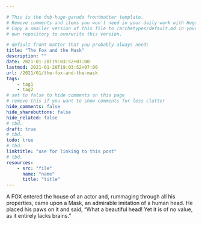 ```yaml
---

# This is the dnb-hugo-garuda frontmatter template. 
# Remove comments and items you won't need in your daily work with Hugo.
# Copy a smaller version of this file to /archetypes/default.md in your
# own repository to overwrite this version.

# default front matter that you probably always need:
title: "The Fox and the Mask"
description: ""
date: 2021-01-20T19:03:52+07:00
lastmod: 2021-01-20T19:03:52+07:00
url: /2021/01/the-fox-and-the-mask
tags:
    - tag1
    - tag2
# set to false to hide comments on this page
# remove this if you want to show comments for less clutter
hide_comments: false
hide_sharebuttons: false
hide_related: false
# tbd.
draft: true
# tbd.
todo: true
# tbd.
linktitle: "use for linking to this post"
# tbd.
resources:
    - src: "file"
      name: "name"
      title: "title"
---
```

A FOX entered the house of an actor and, rummaging through all his properties, came upon a Mask, an admirable imitation of a human head. He placed his paws on it and said, “What a beautiful head! Yet it is of no value, as it entirely lacks brains.”



